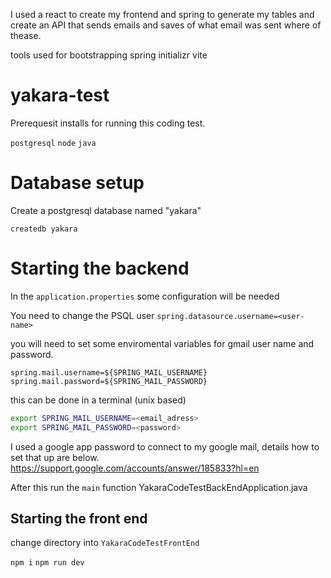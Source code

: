I used a react to create my frontend and spring to generate my tables and create an API that sends emails and saves of what email was sent where of thease. 

tools used for bootstrapping
spring initializr
vite 


# yakara-test
Prerequesit installs for running this coding test.

`postgresql`
`node`
`java`


# Database setup 

Create a postgresql database named "yakara"

`createdb yakara`


# Starting the backend 

In the `application.properties` some configuration will be needed 

You need to change the PSQL user 
`spring.datasource.username=<user-name>` 

you will need to set some enviromental variables for gmail user name and password. 

```
spring.mail.username=${SPRING_MAIL_USERNAME}
spring.mail.password=${SPRING_MAIL_PASSWORD}
```

this can be done in a terminal (unix based)

```bash
export SPRING_MAIL_USERNAME=<email_adress> 
export SPRING_MAIL_PASSWORD=<password> 
```

I used a google app password to connect to my google mail, details how to set that up are below. 
https://support.google.com/accounts/answer/185833?hl=en  

After this run the `main` function YakaraCodeTestBackEndApplication.java



## Starting the front end 

change directory into `YakaraCodeTestFrontEnd`

`npm i`
`npm run dev`
